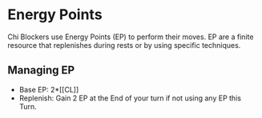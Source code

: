# Energy Points

Chi Blockers use Energy Points (EP) to perform their moves. EP are a finite resource that replenishes during rests or by using specific techniques. 

## Managing EP
- Base EP: 2*[[CL]]
- Replenish: Gain 2 EP at the End of your turn if not using any EP this Turn.
